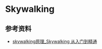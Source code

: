 # Skywalking


## 参考资料
   - [skywalking原理_Skywalking 从入门到精通](https://blog.csdn.net/weixin_39603265/article/details/111581334)